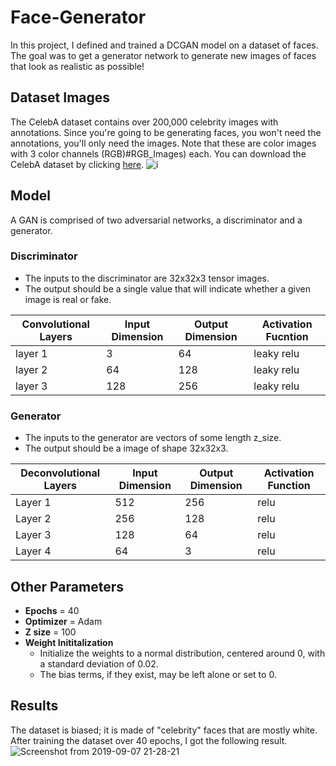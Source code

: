 # Face-Generator
In this project, I defined and trained a DCGAN model on a dataset of faces. The goal was to get a generator network to generate new images of faces that look as realistic as possible!
## Dataset Images
The CelebA dataset contains over 200,000 celebrity images with annotations. Since you're going to be generating faces, you won't need the annotations, you'll only need the images. Note that these are color images with 3 color channels (RGB)#RGB_Images) each. You can download the CelebA dataset by clicking [here](http://mmlab.ie.cuhk.edu.hk/projects/CelebA.html).
![i](https://user-images.githubusercontent.com/42621149/64477310-97f2c180-d1b7-11e9-9fbf-e619a741e20e.png)

## Model
A GAN is comprised of two adversarial networks, a discriminator and a generator.
### Discriminator
* The inputs to the discriminator are 32x32x3 tensor images.
* The output should be a single value that will indicate whether a given image is real or fake.

Convolutional Layers | Input Dimension | Output Dimension |  Activation Fucntion
------ | ----- | ------ |  -------------------
layer 1 | 3 | 64 | leaky relu
layer 2 | 64 | 128 | leaky relu
layer 3 | 128 | 256 | leaky relu
### Generator
* The inputs to the generator are vectors of some length z_size.
* The output should be a image of shape 32x32x3.

Deconvolutional Layers | Input Dimension | Output Dimension | Activation Function
---------------------- | ----- | ------ | -------------------
Layer 1 | 512 | 256 | relu
Layer 2 | 256 | 128 | relu
Layer 3 | 128 | 64 | relu
Layer 4 | 64 | 3 | relu
## Other Parameters
* **Epochs** = 40
* **Optimizer** = Adam
* **Z size** = 100
* **Weight Inititalization**
  * Initialize the weights to a normal distribution, centered around 0, with a standard deviation of 0.02.
  * The bias terms, if they exist, may be left alone or set to 0.
## Results
The dataset is biased; it is made of "celebrity" faces that are mostly white. After training the dataset over 40 epochs, I got the following result.
![Screenshot from 2019-09-07 21-28-21](https://user-images.githubusercontent.com/42621149/64477229-8a890780-d1b6-11e9-9ccf-d560e768c1ae.png)
